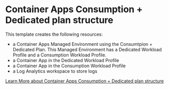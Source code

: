 # Container Apps Consumption + Dedicated plan structure

This template creates the following resources:

- a Container Apps Managed Environment using the Consumtpion + Dedicated Plan. This Managed Environment has a Dedicated Workload Profile and a Consumption Workload Profile.
- a Container App in the Dedicated Workload Profile
- a Container App in the Consumption Workload Profile
- a Log Analytics workspace to store logs



[Learn More about Container Apps Consumption + Dedicated plan structure ](https://techcommunity.microsoft.com/t5/apps-on-azure-blog/azure-container-apps-announces-new-pricing-plan-and-enhanced/ba-p/3790723#:~:text=Azure%20Container%20Apps%20now%20supports%20a%20Dedicated%20plan,Container%20Apps%20environment%20as%20the%20serverless%20Consumption%20plan.)